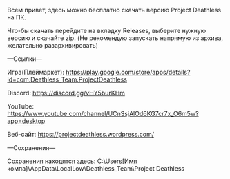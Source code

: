 Всем привет, здесь можно бесплатно скачать версию Project Deathless на ПК.

Что-бы скачать перейдите на вкладку Releases, выберите нужную версию и скачайте zip.
(Не рекомендую запускать напрямую из архива, желательно разархивировать)


—Ссылки—

Игра(Плеймаркет): https://play.google.com/store/apps/details?id=com.Deathless_Team.ProjectDeathless

Discord: https://discord.gg/vHY5burKHm

YouTube: https://www.youtube.com/channel/UCnSsjAlOd6KG7cr7x_O6m5w?app=desktop

Веб-сайт: https://projectdeathless.wordpress.com/

—Сохранения—

Сохранения находятся здесь: C:\Users\[Имя компа]\AppData\LocalLow\Deathless_Team\Project Deathless
